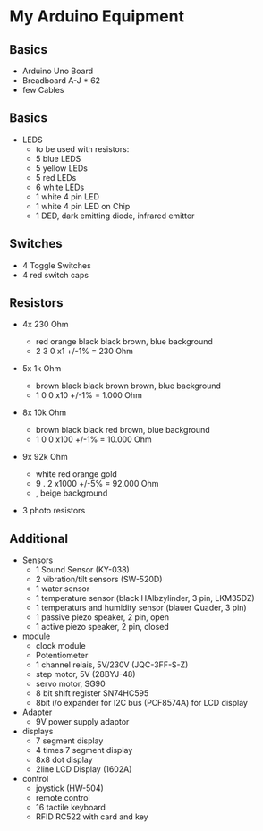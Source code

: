 # My Arduino Equipment

## Basics

* Arduino Uno Board
* Breadboard A-J * 62
* few Cables

## Basics

* LEDS
  * to be used with resistors:
  * 5 blue LEDS
  * 5 yellow LEDs
  * 5 red LEDs
  * 6 white LEDs
  * 1 white 4 pin LED
  * 1 white 4 pin LED on Chip
  * 1 DED, dark emitting diode, infrared emitter

## Switches

* 4 Toggle Switches
* 4 red switch caps

## Resistors

* 4x 230 Ohm
  * red orange black black brown, blue background
  * 2   3      0     x1    +/-1% = 230 Ohm
* 5x 1k Ohm
  * brown black black brown   brown, blue background
  * 1     0     0    x10  +/-1% = 1.000 Ohm
* 8x 10k Ohm
  * brown black black red   brown, blue background
  * 1     0     0    x100  +/-1% = 10.000 Ohm
* 9x 92k Ohm
  * white red orange gold
  * 9 .   2   x1000  +/-5% = 92.000 Ohm
  * , beige background

* 3 photo resistors

## Additional

* Sensors
  * 1 Sound Sensor (KY-038)
  * 2 vibration/tilt sensors (SW-520D)
  * 1 water sensor
  * 1 temperature sensor (black HAlbzylinder, 3 pin, LKM35DZ)
  * 1 temperaturs and humidity sensor (blauer Quader, 3 pin)
  * 1 passive piezo speaker, 2 pin, open
  * 1 active piezo speaker, 2 pin, closed
* module
  * clock module
  * Potentiometer
  * 1 channel relais, 5V/230V (JQC-3FF-S-Z)
  * step motor, 5V (28BYJ-48)
  * servo motor, SG90
  * 8 bit shift register SN74HC595
  * 8bit i/o expander for I2C bus (PCF8574A) for LCD display
* Adapter
  * 9V power supply adaptor
* displays
  * 7 segment display
  * 4 times 7 segment display
  * 8x8 dot display
  * 2line LCD Display (1602A)
* control
  * joystick (HW-504)
  * remote control
  * 16 tactile keyboard
  * RFID RC522 with card and key
